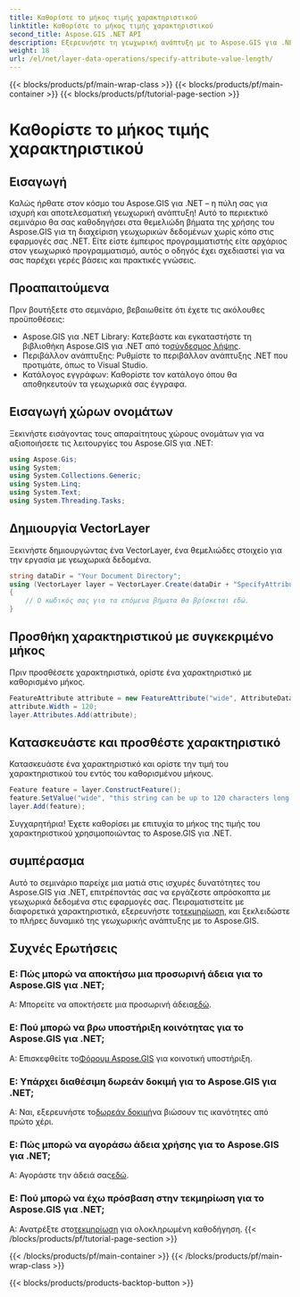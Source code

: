 ```yaml
---
title: Καθορίστε το μήκος τιμής χαρακτηριστικού
linktitle: Καθορίστε το μήκος τιμής χαρακτηριστικού
second_title: Aspose.GIS .NET API
description: Εξερευνήστε τη γεωχωρική ανάπτυξη με το Aspose.GIS για .NET. Διαχειριστείτε και χειριστείτε χωρίς κόπο χωρικά δεδομένα στις εφαρμογές σας .NET.
weight: 18
url: /el/net/layer-data-operations/specify-attribute-value-length/
---
```


{{< blocks/products/pf/main-wrap-class >}}
{{< blocks/products/pf/main-container >}}
{{< blocks/products/pf/tutorial-page-section >}}

# Καθορίστε το μήκος τιμής χαρακτηριστικού

## Εισαγωγή
Καλώς ήρθατε στον κόσμο του Aspose.GIS για .NET – η πύλη σας για ισχυρή και αποτελεσματική γεωχωρική ανάπτυξη! Αυτό το περιεκτικό σεμινάριο θα σας καθοδηγήσει στα θεμελιώδη βήματα της χρήσης του Aspose.GIS για τη διαχείριση γεωχωρικών δεδομένων χωρίς κόπο στις εφαρμογές σας .NET. Είτε είστε έμπειρος προγραμματιστής είτε αρχάριος στον γεωχωρικό προγραμματισμό, αυτός ο οδηγός έχει σχεδιαστεί για να σας παρέχει γερές βάσεις και πρακτικές γνώσεις.
## Προαπαιτούμενα
Πριν βουτήξετε στο σεμινάριο, βεβαιωθείτε ότι έχετε τις ακόλουθες προϋποθέσεις:
-  Aspose.GIS για .NET Library: Κατεβάστε και εγκαταστήστε τη βιβλιοθήκη Aspose.GIS για .NET από το[σύνδεσμος λήψης](https://releases.aspose.com/gis/net/).
- Περιβάλλον ανάπτυξης: Ρυθμίστε το περιβάλλον ανάπτυξης .NET που προτιμάτε, όπως το Visual Studio.
- Κατάλογος εγγράφων: Καθορίστε τον κατάλογο όπου θα αποθηκευτούν τα γεωχωρικά σας έγγραφα.
## Εισαγωγή χώρων ονομάτων
Ξεκινήστε εισάγοντας τους απαραίτητους χώρους ονομάτων για να αξιοποιήσετε τις λειτουργίες του Aspose.GIS για .NET:
```csharp
using Aspose.Gis;
using System;
using System.Collections.Generic;
using System.Linq;
using System.Text;
using System.Threading.Tasks;
```
## Δημιουργία VectorLayer
Ξεκινήστε δημιουργώντας ένα VectorLayer, ένα θεμελιώδες στοιχείο για την εργασία με γεωχωρικά δεδομένα.
```csharp
string dataDir = "Your Document Directory";
using (VectorLayer layer = VectorLayer.Create(dataDir + "SpecifyAttributeValueLength_out.shp", Drivers.Shapefile))
{
    // Ο κωδικός σας για τα επόμενα βήματα θα βρίσκεται εδώ.
}
```
## Προσθήκη χαρακτηριστικού με συγκεκριμένο μήκος
Πριν προσθέσετε χαρακτηριστικά, ορίστε ένα χαρακτηριστικό με καθορισμένο μήκος.
```csharp
FeatureAttribute attribute = new FeatureAttribute("wide", AttributeDataType.String);
attribute.Width = 120;
layer.Attributes.Add(attribute);
```
## Κατασκευάστε και προσθέστε χαρακτηριστικό
Κατασκευάστε ένα χαρακτηριστικό και ορίστε την τιμή του χαρακτηριστικού του εντός του καθορισμένου μήκους.
```csharp
Feature feature = layer.ConstructFeature();
feature.SetValue("wide", "this string can be up to 120 characters long now.");
layer.Add(feature);
```
Συγχαρητήρια! Έχετε καθορίσει με επιτυχία το μήκος της τιμής του χαρακτηριστικού χρησιμοποιώντας το Aspose.GIS για .NET.
## συμπέρασμα
 Αυτό το σεμινάριο παρείχε μια ματιά στις ισχυρές δυνατότητες του Aspose.GIS για .NET, επιτρέποντάς σας να εργάζεστε απρόσκοπτα με γεωχωρικά δεδομένα στις εφαρμογές σας. Πειραματιστείτε με διαφορετικά χαρακτηριστικά, εξερευνήστε το[τεκμηρίωση](https://reference.aspose.com/gis/net/), και ξεκλειδώστε το πλήρες δυναμικό της γεωχωρικής ανάπτυξης με το Aspose.GIS.
## Συχνές Ερωτήσεις
### Ε: Πώς μπορώ να αποκτήσω μια προσωρινή άδεια για το Aspose.GIS για .NET;
 Α: Μπορείτε να αποκτήσετε μια προσωρινή άδεια[εδώ](https://purchase.aspose.com/temporary-license/).
### Ε: Πού μπορώ να βρω υποστήριξη κοινότητας για το Aspose.GIS για .NET;
 Α: Επισκεφθείτε το[Φόρουμ Aspose.GIS](https://forum.aspose.com/c/gis/33) για κοινοτική υποστήριξη.
### Ε: Υπάρχει διαθέσιμη δωρεάν δοκιμή για το Aspose.GIS για .NET;
 Α: Ναι, εξερευνήστε το[δωρεάν δοκιμή](https://releases.aspose.com/)να βιώσουν τις ικανότητες από πρώτο χέρι.
### Ε: Πώς μπορώ να αγοράσω άδεια χρήσης για το Aspose.GIS για .NET;
 Α: Αγοράστε την άδειά σας[εδώ](https://purchase.aspose.com/buy).
### Ε: Πού μπορώ να έχω πρόσβαση στην τεκμηρίωση για το Aspose.GIS για .NET;
 Α: Ανατρέξτε στο[τεκμηρίωση](https://reference.aspose.com/gis/net/) για ολοκληρωμένη καθοδήγηση.
{{< /blocks/products/pf/tutorial-page-section >}}

{{< /blocks/products/pf/main-container >}}
{{< /blocks/products/pf/main-wrap-class >}}

{{< blocks/products/products-backtop-button >}}
